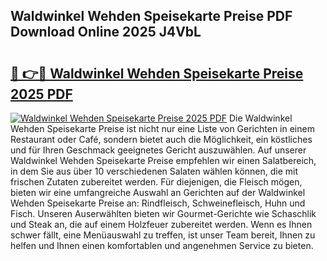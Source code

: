 ## Waldwinkel Wehden Speisekarte Preise PDF Download Online 2025 J4VbL

# <h2><a href="http://gcbxol.nevu.top/?p=Waldwinkel+Wehden+Speisekarte+Preise">🔗 👉🔴 Waldwinkel Wehden Speisekarte Preise 2025 PDF</a></h2>

[![Waldwinkel Wehden Speisekarte Preise 2025 PDF](https://i.imgur.com/dBaPXMq.png)](http://gcbxol.nevu.top/?p=Waldwinkel+Wehden+Speisekarte+Preise)
Die Waldwinkel Wehden Speisekarte Preise ist nicht nur eine Liste von Gerichten in einem Restaurant oder Café, sondern bietet auch die Möglichkeit, ein köstliches und für Ihren Geschmack geeignetes Gericht auszuwählen. Auf unserer Waldwinkel Wehden Speisekarte Preise empfehlen wir einen Salatbereich, in dem Sie aus über 10 verschiedenen Salaten wählen können, die mit frischen Zutaten zubereitet werden. Für diejenigen, die Fleisch mögen, bieten wir eine umfangreiche Auswahl an Gerichten auf der Waldwinkel Wehden Speisekarte Preise an: Rindfleisch, Schweinefleisch, Huhn und Fisch. Unseren Auserwählten bieten wir Gourmet-Gerichte wie Schaschlik und Steak an, die auf einem Holzfeuer zubereitet werden. Wenn es Ihnen schwer fällt, eine Menüauswahl zu treffen, ist unser Team bereit, Ihnen zu helfen und Ihnen einen komfortablen und angenehmen Service zu bieten.
